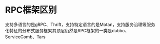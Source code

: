 # RPC框架区别

支持多语言的是gRPC、Thrift，支持特定语言的是Motan，支持服务治理等服务化特征的分布式服务框架其顶层仍然是RPC框架的一类是dubbo、ServiceComb、Tars